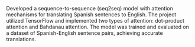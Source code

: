Developed a sequence-to-sequence (seq2seq) model with attention mechanisms for translating Spanish sentences to English. The project utilized TensorFlow and implemented two types of attention: dot-product attention and Bahdanau attention. The model was trained and evaluated on a dataset of Spanish-English sentence pairs, achieving accurate translations.
